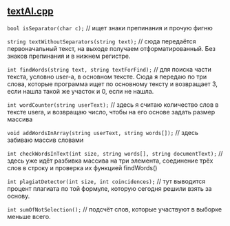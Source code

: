 ## [textAI.cpp](https://github.com/repinnick/antiplagiat/blob/main/textAI.cpp)

```bool isSeparator(char c);``` // ищет знаки препинания и прочую фигню

```string textWithoutSeparators(string text);``` // сюда передаётся первоначальный текст, на выходе получаем отформатированный. Без знаков препинания и в нижнем регистре.

```int findWords(string text, string textForFind);``` // для поиска части текста, условно user-a, в основном тексте. Сюда я передаю по три слова, которые программа ищет по основному тексту и возвращает 3, если нашла такой же участок и 0, если не нашла.

```int wordCounter(string userText);``` // здесь я считаю количество слов в тексте usera, и возвращаю число, чтобы на его основе задать размер массива

```void addWordsInArray(string userText, string words[]);``` // здесь забиваю массив словами

```int checkWordsInText(int size, string words[], string documentText);``` // здесь уже идёт разбивка массива на три элемента, соединение трёх слов в строку и проверка их функцией findWords()

```int plagiatDetector(int size, int coincidences);``` // тут выводится процент плагиата по той формуле, которую сегодня решили взять за основу.

```int sumOfNotSelection();``` // подсчёт слов, которые участвуют в выборке меньше всего. 